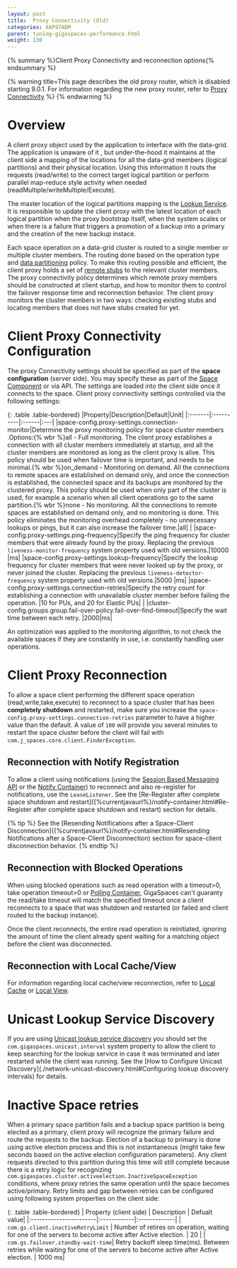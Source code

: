 ```yaml
---
layout: post
title:  Proxy Connectivity (Old)
categories: XAP97ADM
parent: tuning-gigaspaces-performance.html
weight: 130
---
```


{% summary %}Client Proxy Connectivity and reconnection options{% endsummary %}

{% warning title=This page describes the old proxy router, which is disabled starting 9.0.1. For information regarding the new proxy router, refer to [Proxy Connectivity](./tuning-proxy-connectivity.html) %}
{% endwarning %}

# Overview

A client proxy object used by the application to interface with the data-grid. The application is unaware of it , but under-the-hood it maintains at the client side a mapping of the locations for all the data-grid members (logical partitions) and their physical location. Using this information it routs the requests (read/write) to the correct target logical partition or perform parallel map-reduce style activity when needed (readMultiple/writeMultiple/Execute).

The master location of the logical partitions mapping is the [Lookup Service](/product_overview/the-lookup-service.html). It is responsible to update the client proxy with the latest location of each logical partition when the proxy bootstrap itself, when the system scales or when there is a failure that triggers a promotion of a backup into a primary and the creation of the new backup instace.

Each space operation on a data-grid cluster is routed to a single member or multiple cluster members. The routing done based on the operation type and [data partitioning]({%currentjavaurl%}/data-partitioning.html) policy. To make this routing possible and efficient, the client proxy holds a set of [remote stubs](http://download.oracle.com/javase/1.5.0/docs/guide/rmi/spec/rmi-stubs22.html) to the relevant cluster members. The proxy connectivity policy determines which remote proxy members should be constructed at client startup, and how to monitor them to control the failover response time and reconnection behavior. The client proxy monitors the cluster members in two ways: checking existing stubs and locating members that does not have stubs created for yet.

# Client Proxy Connectivity Configuration

The proxy Connectivity settings should be specified as part of the **space configuration** (server side). You may specify these as part of the [Space Component]({%currentjavaurl%}/the-space-configuration.html) or via API.  The settings are loaded into the client side once it connects to the space. Client proxy connectivity settings controlled via the following settings:

{: .table .table-bordered}
|Property|Description|Default|Unit|
|:-------|:----------|:------|:---|
|space-config.proxy-settings.connection-monitor|Determine the proxy monitoring policy for space cluster members .Options:{% wbr %}all - Full monitoring. The client proxy establishes a connection with all cluster members immediately at startup, and all the cluster members are monitored as long as the client proxy is alive. This policy should be used when failover time is important, and needs to be minimal.{% wbr %}on_demand - Monitoring on demand. All the connections to remote spaces are established on demand only, and once the connection is established, the connected space and its backups are monitored by the clustered proxy. This policy should be used when only part of the cluster is used, for example a scenario when all client operations go to the same partition.{% wbr %}none - No monitoring. All the connections to remote spaces are established on demand only, and no monitoring is done. This policy eliminates the monitoring overhead completely - no unnecessary lookups or pings, but it can also increase the failover time.|all| |
|space-config.proxy-settings.ping-frequency|Specify the ping frequency for cluster members that were already found by the proxy. Replacing the previous `liveness-monitor-frequency` system property used with old versions.|10000 |ms|
|space-config.proxy-settings.lookup-frequency|Specify the lookup frequency for cluster members that were never looked up by the proxy, or never joined the cluster. Replacing the previous `liveness-detector-frequency` system property used with old versions.|5000 |ms|
|space-config.proxy-settings.connection-retries|Specify the retry count for establishing a connection with unavailable cluster member before failing the operation. |10 for PUs, and 20 for Elastic PUs| |
|cluster-config.groups.group.fail-over-policy.fail-over-find-timeout|Specify the wait time between each retry. |2000|ms|

An optimization was applied to the monitoring algorithm, to not check the available spaces if they are constantly in use, i.e. constantly handling user operations.

# Client Proxy Reconnection

To allow a space client performing the different space operation (read,write,take,execute) to reconnect to a space cluster that has been **completely shutdown** and restarted, make sure you increase the `space-config.proxy-settings.connection-retries` parameter to have a higher value than the default. A value of `100` will provide you several minutes to restart the space cluster before the client will fail with `com.j_spaces.core.client.FinderException`.

## Reconnection with Notify Registration

To allow a client using notifications (using the [Session Based Messaging API]({%currentjavaurl%}/session-based-messaging-api.html) or the [Notify Container]({%currentjavaurl%}/notify-container.html)) to reconnect and also re-register for notifications, use the `LeaseListener`. See the [Re-Register after complete space shutdown and restart]({%currentjavaurl%}/notify-container.html#Re-Register after complete space shutdown and restart) section for details.

{% tip %}
See the [Resending Notifications after a Space-Client Disconnection]({%currentjavaurl%}/notify-container.html#Resending Notifications after a Space-Client Disconnection) section for space-client disconnection behavior.
{% endtip %}

## Reconnection with Blocked Operations

When using blocked operations such as read operation with a timeout>0, take operation timeout>0 or [Polling Container]({%currentjavaurl%}/polling-container.html), GigaSpaces can't guaranty the read/take timeout will match the specified timeout once a client reconnects to a space that was shutdown and restarted (or failed and client routed to the backup instance).

Once the client reconnects, the entire read operation is reinitiated, ignoring the amount of time the client already spent waiting for a matching object before the client was disconnected.

## Reconnection with Local Cache/View

For information regarding local cache/view reconnection, refer to [Local Cache]({%currentjavaurl%}/local-cache.html) or [Local View]({%currentjavaurl%}/local-view.html).

# Unicast Lookup Service Discovery

If you are using [Unicast lookup service discovery](./network-unicast-discovery.html) you should set the `com.gigaspaces.unicast.interval` system property to allow the client to keep searching for the lookup service in case it was terminated and later restarted while the client was running. See the [How to Configure Unicast Discovery](./network-unicast-discovery.html#Configuring lookup discovery intervals) for details.

# Inactive Space retries

When a primary space partition fails and a backup space partition is being elected as a primary, client proxy will recognize the primary failure and route the requests to the backup. Election of a backup to primary is done using  active election process and this is not instantaneous (might take few seconds based on the active election configuration parameters). Any client requests directed to this partition during this time will still complete because there is a retry logic for recognizing `com.gigaspaces.cluster.activeelection.InactiveSpaceException` conditions, where proxy retries the same operation until the space becomes active/primary. Retry limits and gap between retries can be configured using following system properties on the client side:

{: .table .table-bordered}
| Property (client side) | Description | Defualt value|
|:-----------------------|:------------|:-------------|
| `com.gs.client.inactiveRetryLimit` | Number of retires on operation, waiting for one of the servers to become active after Active election. | 20 |
| `com.gs.failover.standby-wait-time`| Retry backoff sleep time(ms). Between retries while waiting for one of the servers to become active after Active election. | 1000 ms|
